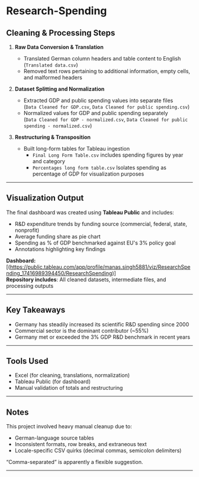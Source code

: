 # Research-Spending

## Cleaning & Processing Steps

1. **Raw Data Conversion & Translation**  
   - Translated German column headers and table content to English (`Translated data.csv`)
   - Removed text rows pertaining to additional information, empty cells, and malformed headers

2. **Dataset Splitting and Normalization**  
   - Extracted GDP and public spending values into separate files  
     (`Data Cleaned for GDP.csv`, `Data Cleaned for public spending.csv`)  
   - Normalized values for GDP and public spending separately  
     (`Data Cleaned for GDP - normalized.csv`, `Data Cleaned for public spending - normalized.csv`)

3. **Restructuring & Transposition**  
   - Built long-form tables for Tableau ingestion  
     - `Final Long Form Table.csv` includes spending figures by year and category  
     - `Percentages long form table.csv` Isolates spending as percentage of GDP for visualization purposes

---

## Visualization Output

The final dashboard was created using **Tableau Public** and includes:
- R&D expenditure trends by funding source (commercial, federal, state, nonprofit)
- Average funding share as pie chart
- Spending as % of GDP benchmarked against EU's 3% policy goal
- Annotations highlighting key findings

**Dashboard:** [(https://public.tableau.com/app/profile/manas.singh5881/viz/ResearchSpending_17416989394450/ResearchSpending)]  
**Repository includes**: All cleaned datasets, intermediate files, and processing outputs

---

## Key Takeaways

- Germany has steadily increased its scientific R&D spending since 2000
- Commercial sector is the dominant contributor (~55%)
- Germany met or exceeded the 3% GDP R&D benchmark in recent years

---

## Tools Used

- Excel (for cleaning, translations, normalization)
- Tableau Public (for dashboard)
- Manual validation of totals and restructuring

---

## Notes

This project involved heavy manual cleanup due to:
- German-language source tables
- Inconsistent formats, row breaks, and extraneous text
- Locale-specific CSV quirks (decimal commas, semicolon delimiters)

“Comma-separated” is apparently a flexible suggestion.

---
